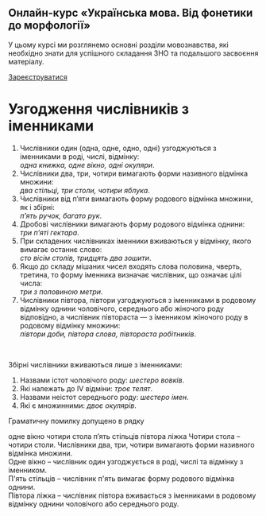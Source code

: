 <div class="banner">
  <h2 class="course">Онлайн-курс «Українська мова. Від фонетики до морфології»</h2>
  <p class="course-description">
     У цьому курсі ми розглянемо основні розділи мовознавства, які необхідно знати для успішного складання ЗНО та подальшого засвоєння матеріалу.<br>
  </p>
    <div class="button-wrapper">
        <a class="registration-button" target="_blank" href="http://bit.ly/2zuYUGS">Зареєструватися</a>
    </div>   
</div>

# Узгодження числiвникiв з iменниками


1. Числiвники <span class="p1">один</span> (<span class="p1">одна</span>, <span class="p1">одне</span>, <span class="p1">одно</span>, <span class="p1">однi</span>) узгоджуються з iменниками в родi, числi, вiдмiнку:<br><i>одна книжка, одне вiкно, однi окуляри</i>.
2. Числiвники <span class="p1">два</span>, <span class="p1">три</span>, <span class="p1">чотири</span> вимагають форми називного вiдмiнка множини:<br><i>два стiльцi, три столи, чотири яблука</i>.
3. Числiвники <span class="p1">вiд п’яти</span> вимагають форму родового вiдмiнка множини, як i збiрнi:<br><i>п’ять ручок, багато рук</i>.
4. Дробовi числiвники вимагають форму родового вiдмiнка однини:<br><i>три п’ятi гектара</i>.
5. При складених числiвниках iменники вживаються у вiдмiнку, якого вимагає останнє слово:<br><i>сто вiсiм столiв, тридцять два зошити</i>.
6. Якщо до складу мiшаних чисел входять слова <span class="p1">половина</span>, <span class="p1">чверть</span>, <span class="p1">третина</span>, то форму iменника визначає числiвник, що означає цiлi числа:<br><i>три з половиною метри</i>.
7. Числiвники <span class="p1">пiвтора</span>, <span class="p1">пiвтори</span> узгоджуються з iменниками в родовому вiдмiнку однини чоловiчого, середнього або жiночого роду вiдповiдно, а числiвник <span class="p1">пiвтораста</span> — з iменником жiночого роду в родовому вiдмiнку множини:<br><i>пiвтори доби, пiвтора слова, пiвтораста робiтникiв</i>.
<br>


<span class="p1">Збiрнi числiвники вживаються лише з iменниками:</span>

1. Назвами iстот чоловiчого роду: <i>шестеро вовкiв</i>.
2. Якi належать до IV вiдмiни: <i>троє телят</i>.
3. Назвами неiстот середнього роду: <i>шестеро iмен</i>.
4. Якi є множинними: <i>двоє окулярiв</i>.



<quiz> 
    <question>
       <p>Граматичну помилку допущено в рядку </p>
           <answer> одне вікно </answer>
           <answer correct> чотири стола </answer>
           <answer> п’ять стільців </answer>
           <answer> півтора ліжка </answer>
      <explanation>
Чотири стола – чотири столи. Числівники <span class="p1">два</span>, <span class="p1">три</span>, <span class="p1">чотири</span> вимагають форми називного відмінка множини.<br>
Одне вікно – числівник <span class="p1">один</span> узгоджується в роді, числі та відмінку з іменником.<br>
П'ять стільців – числівник <span class="p1">п'ять</span> вимагає форму родового відмінка однини.<br>
Півтора ліжка – числівник <span class="p1">півтора</span> вживається з iменниками в родовому вiдмiнку однини чоловiчого або середнього роду. </explanation>
    </question>
</quiz> 
